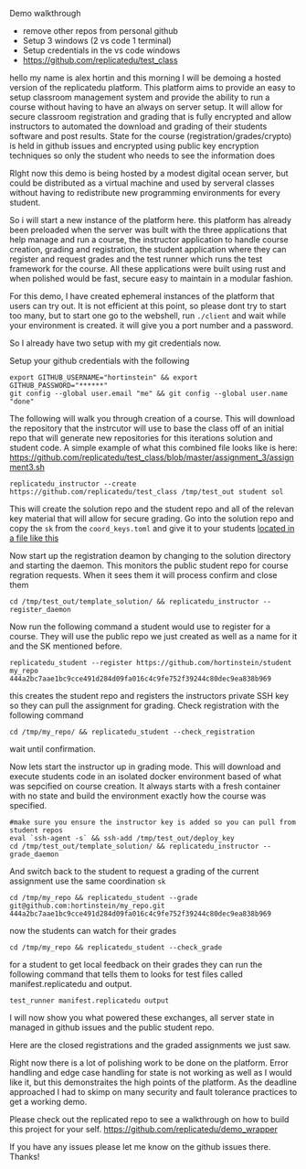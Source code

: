Demo walkthrough
- remove other repos from personal github
- Setup 3 windows (2 vs code 1 terminal)
- Setup credentials in the vs code windows
- https://github.com/replicatedu/test_class

hello my name is alex hortin and this morning I will be demoing a hosted version of the replicatedu platform.  This platform aims to provide an easy to setup classroom management system and provide the ability to run a course without having to have an always on server setup.  It will allow for secure classroom registration and grading that is fully encrypted and allow instructors to automated the download and grading of their students software and post results.  State for the course (registration/grades/crypto) is held in github issues and encrypted using public key encryption techniques so only the student who needs to see the information does

RIght now this demo is being hosted by a modest digital ocean server, but could be distributed as a virtual machine and used by serveral classes without having to redistribute new programming environments for every student.    

So i will start a new instance of the platform here.  this platform has already been preloaded when the server was built with the three applications that help manage and run a course, the instructor application to handle course creation, grading and registration, the student application where they can register and request grades and the test runner which runs the test framework for the course.  All these applications were built using rust and when polished would be fast, secure easy to maintain in a modular fashion.

For this demo, I have created ephemeral instances of the platform that users can try out.  It is not efficient at this point, so please dont try to start too many, but to start one go to the webshell, run ```./client``` and wait while your environment is created.  it will give you a port number and a password. 

So I already have two setup with my git credentials now.

Setup your github credentials with the following
```
export GITHUB_USERNAME="hortinstein" && export GITHUB_PASSWORD="******"
git config --global user.email "me" && git config --global user.name "done"
```

The following will walk you through creation of a course.  This will download the repository that the instrcutor will use to base the class off of an initial repo that will generate new repositories for this iterations solution and student code.  A simple example of what this combined file looks like is here: https://github.com/replicatedu/test_class/blob/master/assignment_3/assignment3.sh

```
replicatedu_instructor --create https://github.com/replicatedu/test_class /tmp/test_out student sol
```
This will create the solution repo and the student repo and all of the relevan key material that will allow for secure grading.  Go into the solution repo and copy the ```sk``` from the ```coord_keys.toml``` and give it to your students 
[located in a file like this](https://github.com/hortinstein/sol/blob/master/coord_keys.toml)

Now start up the registration deamon by changing to the solution directory and starting the daemon.  This monitors the public student repo for course regration requests.  When it sees them it will process confirm and close them
```
cd /tmp/test_out/template_solution/ && replicatedu_instructor --register_daemon
```

Now run the following command a student would use to register for a course.  They will use the public repo we just created as well as a name for it and the SK mentioned before.
```
replicatedu_student --register https://github.com/hortinstein/student my_repo 444a2bc7aae1bc9cce491d284d09fa016c4c9fe752f39244c80dec9ea838b969
```
this creates the student repo and registers the instructors private SSH key so they can pull the assignment for grading.  Check registration with the following command

```
cd /tmp/my_repo/ && replicatedu_student --check_registration
```
wait until confirmation.

Now lets start the instructor up in grading mode.  This will download and execute students code in an isolated docker environment based of what was sepcified on course creation.  It always starts with a fresh container with no state and build the environment exactly how the course was specified.
```
#make sure you ensure the instructor key is added so you can pull from student repos
eval `ssh-agent -s` && ssh-add /tmp/test_out/deploy_key
cd /tmp/test_out/template_solution/ && replicatedu_instructor --grade_daemon
```
And switch back to the student to request a grading of the current assignment use the same coordination ```sk```
```
cd /tmp/my_repo && replicatedu_student --grade git@github.com:hortinstein/my_repo.git 444a2bc7aae1bc9cce491d284d09fa016c4c9fe752f39244c80dec9ea838b969
```
now the students can watch for their grades
```
cd /tmp/my_repo && replicatedu_student --check_grade
```
for a student to get local feedback on their grades they can run the following command that tells them to looks for test files called manifest.replicatedu and output.  
```
test_runner manifest.replicatedu output
```
I will now show you what powered these exchanges, all server state in managed in github issues and the public student repo. 
 
Here are the closed registrations and the graded assignments we just saw.

Right now there is a lot of polishing work to be done on the platform.  Error handling and edge case handling for state is not working as well as I would like it, but this demonstraites the high points of the platform.  As the deadline approached I had to skimp on many security and fault tolerance practices to get a working demo.

Please check out the replicated repo to see a walkthrough on how to build this project for your self.
https://github.com/replicatedu/demo_wrapper

If you have any issues please let me know on the github issues there.  Thanks!
